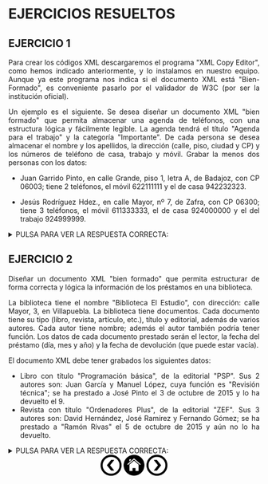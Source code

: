 <div align="justify">

# EJERCICIOS RESUELTOS

## EJERCICIO 1

 Para crear los códigos XML descargaremos el programa "XML Copy Editor", como hemos indicado anteriormente, y lo instalamos en nuestro equipo. Aunque ya este programa nos indica si el documento XML está "Bien-Formado", es conveniente pasarlo por el validador de W3C (por ser la institución oficial).

Un ejemplo es el siguiente. Se desea diseñar un documento XML "bien formado" que permita almacenar una agenda de teléfonos, con una estructura lógica y fácilmente legible. La agenda tendrá el título "Agenda para el trabajo" y la categoría "Importante". De cada persona se desea almacenar el nombre y los apellidos, la dirección (calle, piso, ciudad y CP) y los números de teléfono de casa, trabajo y móvil. Grabar la menos dos personas con los datos:

- Juan Garrido Pinto, en calle Grande, piso 1, letra A, de Badajoz, con CP 06003; tiene 2 teléfonos, el móvil 622111111 y el de casa 942232323.

- Jesús Rodríguez Hdez., en calle Mayor, nº 7, de Zafra, con CP 06300; tiene 3 teléfonos, el móvil 611333333, el de casa 924000000 y el del trabajo 924999999. 

<details>
	  <summary>PULSA PARA VER LA RESPUESTA CORRECTA:</summary>

```xml
<?xml version="1.0" encoding="iso-8859-1" standalone="yes" ?>
<!-- Documento XML: almacenamiento de una agenda personal -->
<agenda titulo="Agenda para el trabajo">
 <categoria>Importante</categoria>
 <persona>
	 <nombre>Juan</nombre>
	 <apellidos>Garrido Pinto</apellidos>
	 <direccion>
	 	<calle numero="">Grande</calle>
		 <piso letra="A">1</piso>
		 <ciudad>Badajoz</ciudad>
		 <codigo_postal>06003</codigo_postal>
	</direccion>
	<telefonos>
	 	<telmovil>622111111</telmovil>
	 	<telcasa>942232323</telcasa>
	 	<teltrabajo/> <!-- No tiene tfno del trabajo -->
	</telefonos>
 </persona>
 <persona>
	 <nombre>Jesús</nombre>
	 <apellidos>Rodríguez Hdez.</apellidos>
	 <direccion>
		 <calle numero="7">Mayor</calle>
		 <!-- No tiene piso -->
		 <ciudad>Zafra</ciudad>
		 <codigo_postal>06300</codigo_postal>
	</direccion>
	<telefonos>
	 <telmovil>611333333</telmovil>
	 <telcasa>924000000</telcasa>
	 <teltrabajo>924999999</teltrabajo>
	</telefonos>
 </persona>
</agenda>
```

Como vemos, la etiqueta __<persona>__ no la hemos llamado __<persona1>__, __<persona2>__, etc. Sería un error. No es necesario numerar, ya que el orden en que se escriben las personas ya puede indicar su numeración.
No tenemos algunos datos, por ejemplo el teléfono del trabajo de la primera persona; en ese caso se puede poner el elemento vacío: __<teltrabajo/>__. Otra opción en esta situación es no incluir el elemento en cuestión (no escribirlo), como hemos hecho con el piso de la segunda persona, que simplemente no está puesto el elemento. Es aconsejable la primera opción, es decir ponerlo vacío. Lo mismo ocurre con los atributos, que pueden dejarse vacíos, como el número de la primera persona (numero=""), o no ponerlos.

Los comentarios colocados entre __<!-- ... -->__ no son obligatorios; se pueden utilizar como
notas aclaratorias.


</details>



## EJERCICIO 2

 Diseñar un documento XML "bien formado" que permita estructurar de forma correcta y lógica la información de los préstamos en una biblioteca.

 La biblioteca tiene el nombre "Biblioteca El Estudio", con dirección: calle Mayor, 3, en Villapuebla. La biblioteca tiene documentos. Cada documento tiene su tipo (libro, revista, artículo, etc.), título y editorial, además de varios autores. Cada autor tiene nombre; además el autor también podría tener función. Los datos de cada documento prestado serán el lector, la fecha del préstamo (día, mes y año) y la fecha de devolución (que puede estar vacía).

El documento XML debe tener grabados los siguientes datos:
 - Libro con título "Programación básica", de la editorial "PSP". Sus 2 autores son: Juan García y Manuel López, cuya función es "Revisión técnica"; se ha prestado a José Pinto el 3 de octubre de 2015 y lo ha devuelto el 9.
- Revista con título "Ordenadores Plus", de la editorial "ZEF". Sus 3 autores son: David Hernández, José Ramírez y Fernando Gómez; se ha prestado a "Ramón Rivas" el 5 de octubre de 2015 y aún no lo ha devuelto.

<details>
	  <summary>PULSA PARA VER LA RESPUESTA CORRECTA:</summary>

```xml
<?xml version="1.0" encoding="iso-8859-1" standalone="yes"?>
<!-- Préstamos de una biblioteca -->
<biblioteca>
	<nombre>Biblioteca El Estudio</nombre>
	<direccion calle="Mayor" numero="3" localidad="Villapuebla" />
	<lista_documentos>
		<documento tipo="libro" editorial="PSP">
			<titulo>Programación básica</titulo>
			<autores>
				<autor>Juan García</autor>
				<autor funcion="Revisión técnica">Manuel López</autor>
				<!-- Este autor realiza la revisión del libro -->
			</autores>
			<prestado>
				<lector>José Pinto</lector>
				<fecha_pres>
					<dia>3</dia>
					<mes>octubre</mes>
					<anio>2015</anio>
				</fecha_pres>
				<fecha_devol>
					<dia>9</dia>
					<mes>octubre</mes>
					<anio>2015</anio>
				</fecha_devol>
			</prestado>
		</documento>
		<documento tipo="revista" editorial="ZEF">
			<titulo>Ordenadores Plus</titulo>
			<autores>
				<autor>David Hernández</autor>
				<autor>José Ramírez</autor>
				<autor>Fernando Gómez</autor>
			</autores>
			<prestado>
				<lector>Ramón Rivas</lector>
				<fecha_pres>
					<dia>5</dia>
					<mes>octubre</mes>
					<anio>2015</anio>
				</fecha_pres>
				<fecha_devol/>
				<!-- Aún no se ha devuelto -->
			</prestado>
		</documento>
	</lista_documentos>
</biblioteca>
```

 Este código se ha escrito con el programa "Sublime Text" en un fichero de texto con extensión .xml. Se ha comprobado si está __Bien-Formado__, instalando el publin __Indent X__.
 
 Debe observarse que algunos datos se han guardado como elementos y otros como atributos. Además se han incorporado comentarios al documento. Cabe destacar que los datos que tienen varias partes (como la dirección y las fechas) se guardan separando cada parte. No es conveniente guardar todo el dato en un sólo elemento o atributo: Es decir, las siguientes líneas no conviene usarlas:

```xml
<dirección>C/ Mayor, 3 - Villapuebla</direccion>
<fecha_pres>5 de octubre de 2015</fecha_pres>Es mucho mejor el siguiente código:
<direccion calle="Mayor" numero="3" localidad="Villapuebla" />
<fecha_pres>
	<dia>5</dia>
	<mes>octubre</mes>
	<anio>2015</anio>
</fecha_pres>
```
 Como se ve, se han evitado las vocales con tilde y la ñ en los nombres de elementos y atributos (direccion, numero, anio, etc.).

 Posteriormente el código se ha validado pegándolo en la página http://validator.w3.org/#validate_by_input donde han aparecido 2 avisos ("warnings"), pero ningún error, por lo que el documento está "bien formado". A continuación se ha abierto el fichero .xml con el navegador web. Al estar "bien formado" no aparecen errores y el resultado que muestra es:

```xml
<?xml version="1.0" encoding="iso-8859-1" standalone="yes"?>
<!-- Préstamos de una biblioteca -->
<biblioteca>
	<nombre>Biblioteca El Estudio</nombre>
	<direccion calle="Mayor" numero="3" localidad="Villapuebla" />
	<lista_documentos>
		<documento tipo="libro" editorial="PSP">
			<titulo>Programación básica</titulo>
			<autores>
				<autor>Juan García</autor>
				<autor funcion="Revisión técnica">Manuel López</autor>
				<!-- Este autor realiza la revisión del libro -->
			</autores>
			<prestado>
				<lector>José Pinto</lector>
				<fecha_pres>
					<dia>3</dia>
					<mes>octubre</mes>
					<anio>2015</anio>
				</fecha_pres>
				<fecha_devol>
					<dia>9</dia>
					<mes>octubre</mes>
					<anio>2015</anio>
				</fecha_devol>
			</prestado>
		</documento>
		<documento tipo="revista" editorial="ZEF">
			<titulo>Ordenadores Plus</titulo>
			<autores>
				<autor>David Hernández</autor>
				<autor>José Ramírez</autor>
				<autor>Fernando Gómez</autor>
			</autores>
			<prestado>
				<lector>Ramón Rivas</lector>
				<fecha_pres>
					<dia>5</dia>
					<mes>octubre</mes>
					<anio>2015</anio>
				</fecha_pres>
				<fecha_devol/>
				<!-- Aún no se ha devuelto -->
			</prestado>
		</documento>
	</lista_documentos>
</biblioteca>
```


</div>
<div align="center">
    <a href="XML.md"><img src="../../img/before.png" alt="Etiquetas" style="width:42px;height:42px;"></a>
    <a href="README.md"><img src="../../img/home.png" alt="XML Home" style="width:42px;height:42px;"></a>
    <a href="ESPACIO_NOMBRES.md"><img src="../../img/next.png" alt="XML" style="width:42px;height:42px;"> 
</div>